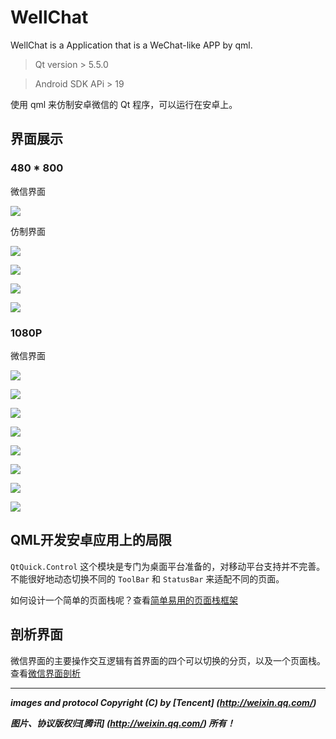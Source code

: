 # WellChat

WellChat is a Application that is a WeChat-like APP by qml.

> Qt version > 5.5.0

> Android SDK APi > 19

使用 qml 来仿制安卓微信的 Qt 程序，可以运行在安卓上。

## 界面展示

### 480 * 800

微信界面

![](Screenshot/480x800/WeChat.png)

仿制界面

![](Screenshot/480x800/WellChat-01.png)

![](Screenshot/480x800/WellChat-02.png)

![](Screenshot/480x800/WellChat-03.png)

![](Screenshot/480x800/WellChat-04.png)

### 1080P

微信界面

![](Screenshot/1080x1920/WellChat01.jpg)

![](Screenshot/1080x1920/WellChat02.jpg)

![](Screenshot/1080x1920/WellChat03.jpg)

![](Screenshot/1080x1920/WellChat04.jpg)  

![](Screenshot/1080x1920/WellChat05.jpg)  

![](Screenshot/1080x1920/WellChat06.jpg)

![](Screenshot/1080x1920/WellChat07.jpg)

![](Screenshot/1080x1920/WellChat08.jpg)

## QML开发安卓应用上的局限

`QtQuick.Control` 这个模块是专门为桌面平台准备的，对移动平台支持并不完善。不能很好地动态切换不同的 `ToolBar` 和 `StatusBar` 来适配不同的页面。

如何设计一个简单的页面栈呢？查看[简单易用的页面栈框架](https://github.com/GDPURJYFS/Sparrow)

## 剖析界面

微信界面的主要操作交互逻辑有首界面的四个可以切换的分页，以及一个页面栈。查看[微信界面剖析](doc/weixin-ui-analyse.md)

---

***images and protocol Copyright (C) by [Tencent] (http://weixin.qq.com/)*** 

***图片、协议版权归[腾讯] (http://weixin.qq.com/) 所有！***